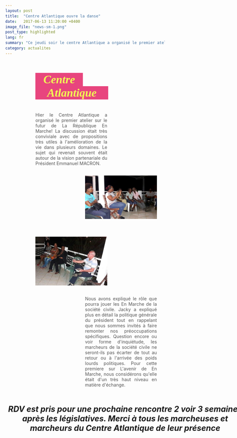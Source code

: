 ```yaml
---
layout: post
title:  "Centre Atlantique ouvre la danse"
date:   2017-06-13 11:20:00 +0400
image_file: "news-sm-1.png"
post_type: highlighted
lang: fr
summary: "Ce jeudi soir le centre Atlantique a organisé le premier atelier sur l'avenir de la République En Marche"
category: actualites
---
```

<style>
  .article__body {
    max-width: 1045px;
    min-width: 900px;
  }

	.comite-title {
    color: #f1fa53;
    font-family: "Gill Sans";
    font-size: 36px;
    font-weight: 700;
    font-style: italic;
    background-color: #e8457e;
    padding: 0;
    text-align: center;
	}

  .article-heading {
    margin-bottom: 40px;
  }

  .big{
    width: 230px
  }
  .small{
    width: 150px;
  }

  .container {
    margin: 53px auto;
    width: 90%;
  }

  .left-part {
    float: left;
    width: 50%;
    padding: 0px 70px 30px 70px;
    text-align: justify;
    color: #555;
  }

  .right-part {
    float: right;
    width: 50%;
    text-align: justify;
    color: #555;
  }

  .pull-more-right {
    padding-left: 80px;
  }

  .clearfix {
    clear: both;
  }

  .highlited {
    font-weight: bolder;
    font-style: italic;
    font-size: 25px;
    text-align: center;
    width: 757px;
    margin: 30px auto;
  }
</style>

<section class="container">
    <div class="left-part">
      <div class='article-heading'>  
        <div class="comite-title small">Centre</div>
        <div class="comite-title big">Atlantique</div>
      </div>
      Hier le Centre Atlantique a organisé le premier atelier sur le futur de La République En Marche!
      La discussion était très conviviale avec de propositions très utiles à l'amélioration de la vie dans  plusieurs domaines. Le sujet qui revenait souvent était autour de la vision partenariale du Président Emmanuel MACRON.
    </div>
    <div class="right-part">
      <img src="/images/futur-emm-ca1.png" />
    </div>
    <div class='clearfix'></div>
</section>
<section class="container">
    <div class="left-part">
      <img src="/images/conference.png" />   
    </div>
    <div class="right-part pull-more-right">
      Nous avons expliqué le rôle que pourra jouer les En Marche de la société civile. Jacky a expliqué plus en détail la politique générale du président tout en rappelant que nous sommes invités à faire remonter nos préoccupations spécifiques. Question encore ou voir forme d'inquiétude, les marcheurs de la société civile ne seront-ils pas écarter de tout au retour ou à l'arrivée des poids lourds politiques. Pour cette premiere sur L'avenir de En Marche, nous considérons qu'elle était d'un très haut niveau en matière d'échange.
    </div>
    <div class='clearfix'></div>
</section>

<p class='highlited'>
  RDV est pris pour une prochaine rencontre 2 voir 3 semaines après les législatives. Merci à tous les marcheuses et marcheurs du Centre Atlantique de leur présence
</p>
